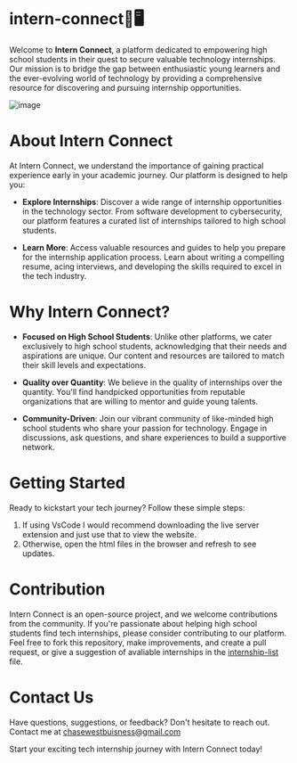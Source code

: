 # intern-connect🧑🖥️
Welcome to **Intern Connect**, a platform dedicated to empowering high school students in their quest to secure valuable technology internships. Our mission is to bridge the gap between enthusiastic young learners and the ever-evolving world of technology by providing a comprehensive resource for discovering and pursuing internship opportunities.

![image](https://github.com/chase-west/intern-connect/assets/57733840/310fc12d-dfce-41e1-892a-e78b48c1963d)


# About Intern Connect
At Intern Connect, we understand the importance of gaining practical experience early in your academic journey. Our platform is designed to help you:

- **Explore Internships**: Discover a wide range of internship opportunities in the technology sector. From software development to cybersecurity, our platform features a curated list of internships tailored to high school students.

- **Learn More**: Access valuable resources and guides to help you prepare for the internship application process. Learn about writing a compelling resume, acing interviews, and developing the skills required to excel in the tech industry.

# Why Intern Connect?
- **Focused on High School Students**: Unlike other platforms, we cater exclusively to high school students, acknowledging that their needs and aspirations are unique. Our content and resources are tailored to match their skill levels and expectations.

- **Quality over Quantity**: We believe in the quality of internships over the quantity. You'll find handpicked opportunities from reputable organizations that are willing to mentor and guide young talents.

- **Community-Driven**: Join our vibrant community of like-minded high school students who share your passion for technology. Engage in discussions, ask questions, and share experiences to build a supportive network.

# Getting Started
Ready to kickstart your tech journey? Follow these simple steps:

1. If using VsCode I would recommend downloading the live server extension and just use that to view the website.
2. Otherwise, open the html files in the browser and refresh to see updates. 

# Contribution
Intern Connect is an open-source project, and we welcome contributions from the community. If you're passionate about helping high school students find tech internships, please consider contributing to our platform. Feel free to fork this repository, make improvements, and create a pull request, or give a suggestion of avaliable internships in the [internship-list](https://github.com/chase-west/intern-connect/blob/main/internships-list.txt) file.
# Contact Us
Have questions, suggestions, or feedback? Don't hesitate to reach out. Contact me at chasewestbuisness@gmail.com

Start your exciting tech internship journey with Intern Connect today!
